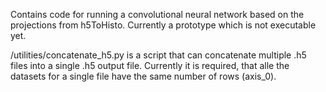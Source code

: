 Contains code for running a convolutional neural network based on the projections from h5ToHisto.
Currently a prototype which is not executable yet.

/utilities/concatenate_h5.py is a script that can concatenate multiple .h5 files into a single .h5 output file. Currently it is required, that alle the datasets for a single file have the same number of rows (axis_0).
